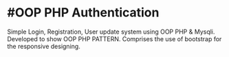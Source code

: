 

#OOP PHP Authentication 
========================


Simple Login, Registration, User update  system using OOP PHP & Mysqli. 
Developed to show OOP PHP PATTERN.
Comprises the use of bootstrap for the responsive designing.





